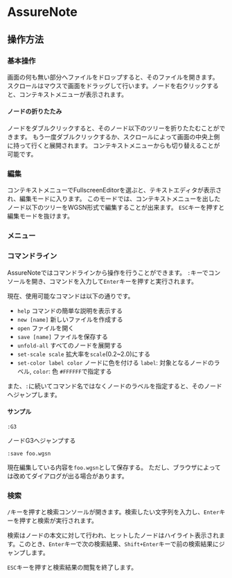 AssureNote
==========

## 操作方法
### 基本操作
画面の何も無い部分へファイルをドロップすると、そのファイルを開きます。
スクロールはマウスで画面をドラッグして行います。ノードを右クリックすると、コンテキストメニューが表示されます。
#### ノードの折りたたみ
ノードをダブルクリックすると、そのノード以下のツリーを折りたたむことができます。
もう一度ダブルクリックするか、スクロールによって画面の中央上側に持って行くと展開されます。
コンテキストメニューからも切り替えることが可能です。
### 編集
コンテキストメニューでFullscreenEditorを選ぶと、テキストエディタが表示され、編集モードに入ります。
このモードでは、コンテキストメニューを出したノード以下のツリーをWGSN形式で編集することが出来ます。
`ESC`キーを押すと編集モードを抜けます。
### メニュー
### コマンドライン
AssureNoteではコマンドラインから操作を行うことができます。
`:`キーでコンソールを開き、コマンドを入力して`Enter`キーを押すと実行されます。

現在、使用可能なコマンドは以下の通りです。
* `help` コマンドの簡単な説明を表示する
* `new [name]` 新しいファイルを作成する
* `open` ファイルを開く
* `save [name]` ファイルを保存する
* `unfold-all` すべてのノードを展開する
* `set-scale scale` 拡大率を`scale`(0.2~2.0)にする
* `set-color label color` ノードに色を付ける `label`: 対象となるノードのラベル, `color`: 色 `#FFFFFF`で指定する

また、`:`に続いてコマンド名ではなくノードのラベルを指定すると、そのノードへジャンプします。
#### サンプル
```
:G3
```
ノードG3へジャンプする
```
:save foo.wgsn
```
現在編集している内容を`foo.wgsn`として保存する。
ただし、ブラウザによっては改めてダイアログが出る場合があります。
### 検索
`/`キーを押すと検索コンソールが開きます。検索したい文字列を入力し、`Enter`キーを押すと検索が実行されます。

検索はノードの本文に対して行われ、ヒットしたノードはハイライト表示されます。このとき、`Enter`キーで次の検索結果、`Shift+Enter`キーで前の検索結果にジャンプします。

`ESC`キーを押すと検索結果の閲覧を終了します。
